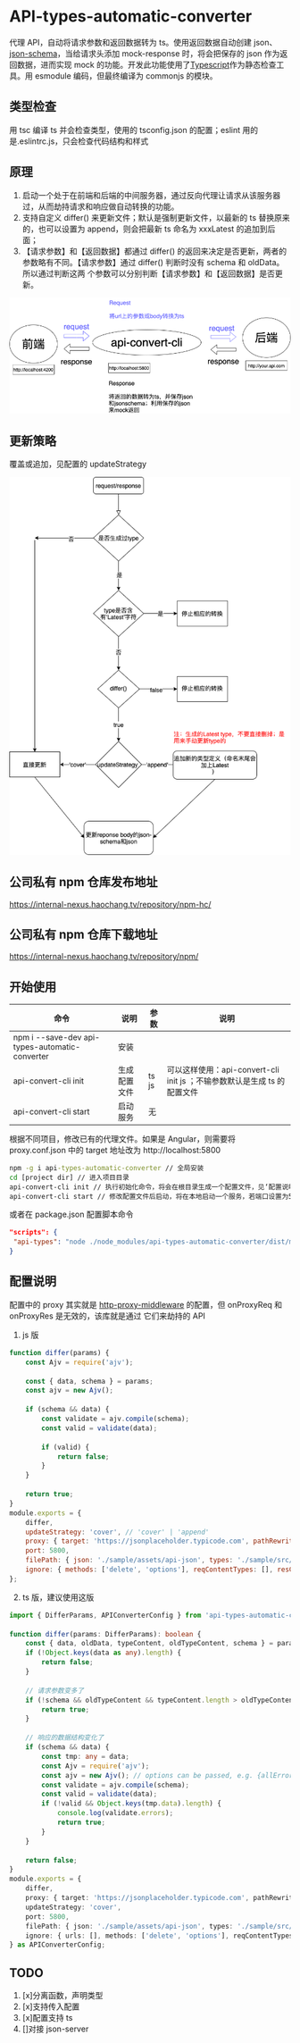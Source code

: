 # API-types-automatic-converter

代理 API，自动将请求参数和返回数据转为 ts。使用返回数据自动创建 json、[json-schema](https://json-schema.org/)，当给请求头添加 mock-response 时，将会把保存的
json 作为返回数据，进而实现 mock 的功能。开发此功能使用了[Typescript](https://www.typescriptlang.org/)作为静态检查工具。用 esmodule 编码，但最终编译为 commonjs
的模块。

## 类型检查

用 tsc 编译 ts 并会检查类型，使用的 tsconfig.json 的配置；eslint 用的是.eslintrc.js，只会检查代码结构和样式

## 原理

1. 启动一个处于在前端和后端的中间服务器，通过反向代理让请求从该服务器过，从而劫持请求和响应做自动转换的功能。
2. 支持自定义 differ() 来更新文件；默认是强制更新文件，以最新的 ts 替换原来的，也可以设置为 append，则会把最新 ts 命名为 xxxLatest 的追加到后面；
3. 【请求参数】和【返回数据】都通过 differ() 的返回来决定是否更新，两者的参数略有不同。【请求参数】通过 differ() 判断时没有 schema 和 oldData。所以通过判断这两
   个参数可以分别判断【请求参数】和【返回数据】是否更新。

![原理](./api-converter.png)

## 更新策略

覆盖或追加，见配置的 updateStrategy

![更新策略](./update-logic.png)

## 公司私有 npm 仓库发布地址

https://internal-nexus.haochang.tv/repository/npm-hc/

## 公司私有 npm 仓库下载地址

https://internal-nexus.haochang.tv/repository/npm/

## 开始使用

| 命令                                           | 说明         | 参数  | 说明                                                                     |
| ---------------------------------------------- | ------------ | ----- | ------------------------------------------------------------------------ |
| npm i --save-dev api-types-automatic-converter | 安装         |       |                                                                          |
| api-convert-cli init                           | 生成配置文件 | ts js | 可以这样使用：api-convert-cli init js ；不输参数默认是生成 ts 的配置文件 |
| api-convert-cli start                          | 启动服务     | 无    |                                                                          |

根据不同项目，修改已有的代理文件。如果是 Angular，则需要将 proxy.conf.json 中的 target 地址改为 http://localhost:5800

```cmd
npm -g i api-types-automatic-converter // 全局安装
cd [project dir] // 进入项目目录
api-convert-cli init // 执行初始化命令，将会在根目录生成一个配置文件，见‘配置说明’
api-convert-cli start // 修改配置文件后启动，将在本地启动一个服务，若端口设置为5800，那么该服务的地址就是 http://localhost:5800

```

或者在 package.json 配置脚本命令

```json
"scripts": {
 "api-types": "node ./node_modules/api-types-automatic-converter/dist/main.js start",
}
```

## 配置说明

配置中的 proxy 其实就是 [http-proxy-middleware](https://www.npmjs.com/package/http-proxy-middleware) 的配置，但 onProxyReq 和 onProxyRes 是无效的，该库就是通过
它们来劫持的 API

1. js 版

```js
function differ(params) {
	const Ajv = require('ajv');

	const { data, schema } = params;
	const ajv = new Ajv();

	if (schema && data) {
		const validate = ajv.compile(schema);
		const valid = validate(data);

		if (valid) {
			return false;
		}
	}

	return true;
}
module.exports = {
	differ,
	updateStrategy: 'cover', // 'cover' | 'append'
	proxy: { target: 'https://jsonplaceholder.typicode.com', pathRewrite: { '^/api': '' }, changeOrigin: true, secure: false },
	port: 5800,
	filePath: { json: './sample/assets/api-json', types: './sample/src/api-types' },
	ignore: { methods: ['delete', 'options'], reqContentTypes: [], resContentTypes: ['application/octet-stream'] },
};
```

2. ts 版，建议使用这版

```ts
import { DifferParams, APIConverterConfig } from 'api-types-automatic-converter';

function differ(params: DifferParams): boolean {
	const { data, oldData, typeContent, oldTypeContent, schema } = params;
	if (!Object.keys(data as any).length) {
		return false;
	}

	// 请求参数变多了
	if (!schema && oldTypeContent && typeContent.length > oldTypeContent.length) {
		return true;
	}

	// 响应的数据结构变化了
	if (schema && data) {
		const tmp: any = data;
		const Ajv = require('ajv');
		const ajv = new Ajv(); // options can be passed, e.g. {allErrors: true}
		const validate = ajv.compile(schema);
		const valid = validate(data);
		if (!valid && Object.keys(tmp.data).length) {
			console.log(validate.errors);
			return true;
		}
	}

	return false;
}
module.exports = {
	differ,
	proxy: { target: 'https://jsonplaceholder.typicode.com', pathRewrite: { '^/api': '' }, changeOrigin: true, secure: false },
	updateStrategy: 'cover',
	port: 5800,
	filePath: { json: './sample/assets/api-json', types: './sample/src/api-types' },
	ignore: { urls: [], methods: ['delete', 'options'], reqContentTypes: [], resContentTypes: ['application/octet-stream'] },
} as APIConverterConfig;
```

## TODO

1. [x]分离函数，声明类型
2. [x]支持传入配置
3. [x]配置支持 ts
4. []对接 json-server
